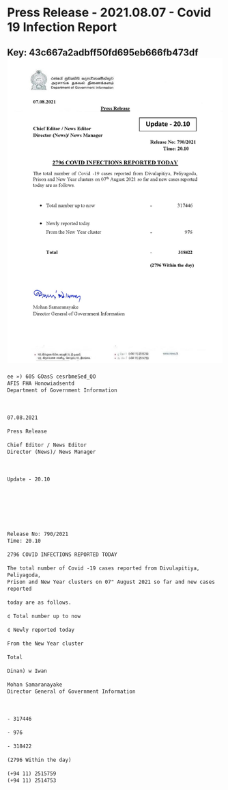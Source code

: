# Press Release - 2021.08.07 - Covid 19 Infection Report 
Key: 43c667a2adbff50fd695eb666fb473df 
![img](img/43c667a2adbff50fd695eb666fb473df.jpg)
---
```
ee ») 60S GOasS cesrbmeSed_QO
AFIS FHA Honowiadsentd
Department of Government Information

 

07.08.2021

Press Release

Chief Editor / News Editor
Director (News)/ News Manager

 

Update - 20.10

 

 

 

Release No: 790/2021
Time: 20.10

2796 COVID INFECTIONS REPORTED TODAY

The total number of Covid -19 cases reported from Divulapitiya, Peliyagoda,
Prison and New Year clusters on 07" August 2021 so far and new cases reported

today are as follows.

¢ Total number up to now

¢ Newly reported today

From the New Year cluster

Total

Dinan) w Iwan

Mohan Samaranayake
Director General of Government Information

 

- 317446

- 976

- 318422

(2796 Within the day)

(+94 11) 2515759
(+94 11) 2514753

```
